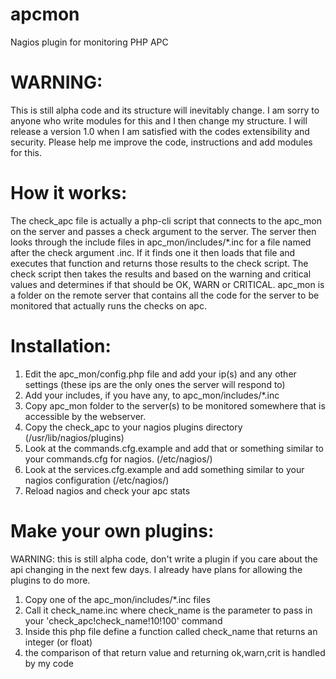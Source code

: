apcmon
======

Nagios plugin for monitoring PHP APC

WARNING:
=====
This is still alpha code and its structure will inevitably change. I am sorry to anyone who write modules for this and I
then change my structure. I will release a version 1.0 when I am satisfied with the codes extensibility and security.
Please help me improve the code, instructions and add modules for this.

How it works:
=====
The check_apc file is actually a php-cli script that connects to the apc_mon on the server and passes a check argument
to the server. The server then looks through the include files in apc_mon/includes/*.inc for a file named after the
check argument .inc. If it finds one it then loads that file and executes that function and returns those results to the
check script. The check script then takes the results and based on the warning and critical values and determines if
that should be OK, WARN or CRITICAL. apc_mon is a folder on the remote server that contains all the code for the server
to be monitored that actually runs the checks on apc.

Installation:
=====
1. Edit the apc_mon/config.php file and add your ip(s) and any other settings (these ips are the only ones the server will respond to)
2. Add your includes, if you have any, to apc_mon/includes/*.inc
3. Copy apc_mon folder to the server(s) to be monitored somewhere that is accessible by the webserver.
4. Copy the check_apc to your nagios plugins directory (/usr/lib/nagios/plugins)
5. Look at the commands.cfg.example and add that or something similar to your commands.cfg for nagios. (/etc/nagios/)
6. Look at the services.cfg.example and add something similar to your nagios configuration (/etc/nagios/)
7. Reload nagios and check your apc stats

Make your own plugins:
=====
WARNING: this is still alpha code, don't write a plugin if you care about the api changing in the next few days.
I already have plans for allowing the plugins to do more.

1. Copy one of the apc_mon/includes/*.inc files
2. Call it check_name.inc where check_name is the parameter to pass in your 'check_apc!check_name!10!100' command
3. Inside this php file define a function called check_name that returns an integer (or float)
4. the comparison of that return value and returning ok,warn,crit is handled by my code